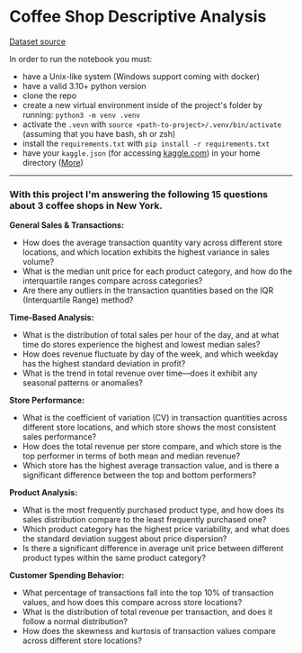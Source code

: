 # Coffee Shop Descriptive Analysis

[Dataset source](https://www.kaggle.com/datasets/ahmedabbas757/coffee-sales?resource=download)

In order to run the notebook you must:
- have a Unix-like system (Windows support coming with docker)
- have a valid 3.10+ python version
- clone the repo
- create a new virtual environment inside of the project's folder by running: `python3 -m venv .venv`
- activate the `.vevn` with `source <path-to-project>/.venv/bin/activate` (assuming that you have bash, sh or zsh)
- install the `requirements.txt` with `pip install -r requirements.txt`
- have your `kaggle.json` (for accessing [kaggle.com](https://www.kaggle.com/)) in your home directory ([More](https://github.com/Kaggle/kagglehub#option-3-read-credentials-from-kagglejson))
---
### With this project I'm answering the following 15 questions about 3 coffee shops in New York.

**General Sales & Transactions:**
- How does the average transaction quantity vary across different store locations, and which location exhibits the highest variance in sales volume?
- What is the median unit price for each product category, and how do the interquartile ranges compare across categories?
- Are there any outliers in the transaction quantities based on the IQR (Interquartile Range) method?

**Time-Based Analysis:**
- What is the distribution of total sales per hour of the day, and at what time do stores experience the highest and lowest median sales?
- How does revenue fluctuate by day of the week, and which weekday has the highest standard deviation in profit?
- What is the trend in total revenue over time—does it exhibit any seasonal patterns or anomalies?

**Store Performance:**
- What is the coefficient of variation (CV) in transaction quantities across different store locations, and which store shows the most consistent sales performance?
- How does the total revenue per store compare, and which store is the top performer in terms of both mean and median revenue?
- Which store has the highest average transaction value, and is there a significant difference between the top and bottom performers?

**Product Analysis:**
- What is the most frequently purchased product type, and how does its sales distribution compare to the least frequently purchased one?
- Which product category has the highest price variability, and what does the standard deviation suggest about price dispersion?
- Is there a significant difference in average unit price between different product types within the same product category?

**Customer Spending Behavior:**
- What percentage of transactions fall into the top 10% of transaction values, and how does this compare across store locations?
- What is the distribution of total revenue per transaction, and does it follow a normal distribution?
- How does the skewness and kurtosis of transaction values compare across different store locations?
